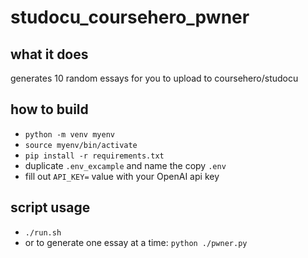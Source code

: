 # studocu_coursehero_pwner

## what it does
generates 10 random essays for you to upload to coursehero/studocu

## how to build
- `python -m venv myenv`
- `source myenv/bin/activate`
- `pip install -r requirements.txt`
- duplicate `.env_excample` and name the copy `.env`
- fill out `API_KEY=` value with your OpenAI api key 

## script usage
- `./run.sh`
- or to generate one essay at a time: `python ./pwner.py`
